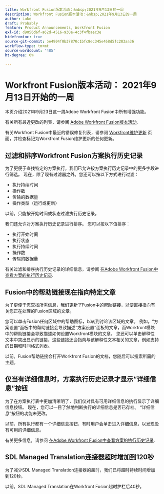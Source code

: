 ```yaml
---
title: Workfront Fusion版本活动：&nbsp;2021年9月13日的一周
description: Workfront Fusion版本活动：&nbsp;2021年9月13日的一周
author: Luke
draft: Probably
feature: Product Announcements, Workfront Fusion
exl-id: d9056d6f-a62d-4516-930e-4c3f4fbaec3e
hidefromtoc: true
source-git-commit: be4904f0b37870c1bfc8ec345e468d5fc283aa36
workflow-type: tm+mt
source-wordcount: '485'
ht-degree: 0%

---
```


# Workfront Fusion版本活动： 2021年9月13日开始的一周

本页介绍2021年9月23日这一周Adobe Workfront Fusion中所有增强功能。

有关所有最近更改的列表，请参阅 [Adobe Workfront Fusion版本活动](../../../product-announcements/product-releases/fusion-release-activity/fusion-release-activity.md).

有关Workfront Fusion中最近的错误修复列表，请参阅 [Workfront维护更新](https://one.workfront.com/s/article/Workfront-Maintenance-Updates-1882317350) 页面，并检查标记为Workfront Fusion维护更新的任何更新。

## 过滤和排序Workfront Fusion方案执行历史记录

为了更便于查找特定的方案执行，我们已允许按方案执行历史记录中的更多字段进行筛选。 现在，除了现有过滤器之外，您还可以按以下方式进行过滤：

* 执行持续时间
* 操作数
* 传输的数据量
* 操作类型（运行或更新）

以前，只能按开始时间或状态过滤执行历史记录。

我们还允许对方案执行历史记录进行排序。 您可以按以下值排序：

* 执行开始时间
* 执行状态
* 执行持续时间
* 操作数
* 传输的数据量

有关过滤和排序执行历史记录的详细信息，请参阅 [在Adobe Workfront Fusion中查看方案的执行历史记录](../../../workfront-fusion/scenarios/view-scenario-execution-history.md).

## Fusion中的帮助链接现在指向特定文章

为了更便于您查找所需信息，我们更新了Fusion中的帮助链接，以便直接指向有关您正在处理的Fusion区域的文章。

您可以单击Fusion任何区域中的帮助图标，以转到讨论该区域的文章。 例如，“方案设置”面板中的帮助链接会导致描述“方案设置”面板的文章，而Workfront模块中的帮助链接会导致描述如何设置Workfront模块的文章。 您还可以单击解释性文本中突出显示的链接，这些链接还会指向与该解释性文本相关的文章，例如支持的日期和时间格式列表。

以前，Fusion帮助链接会打开Workfront Fusion的文档，您随后可以搜索所需的主题。

## 仅当有详细信息时，方案执行历史记录才显示“详细信息”按钮

为了在方案执行表中更加清晰明了，我们仅对具有可用详细信息的执行显示了详细信息按钮。 现在，您可以一目了然地判断执行的详细信息是否已存档。 “详细信息”按钮的功能未更改。

以前，所有执行都有一个详细信息按钮，有时用户会单击进入详细信息，以发现没有可用的详细信息。

有关更多信息，请参阅 [在Adobe Workfront Fusion中查看方案的执行历史记录](../../../workfront-fusion/scenarios/view-scenario-execution-history.md).

## SDL Managed Translation连接器超时增加到120秒

为了减少SDL Managed Translation连接器的超时，我们已将超时持续时间增加到120秒。

以前，SDL Managed Translation在Workfront Fusion超时护栏后40秒。
